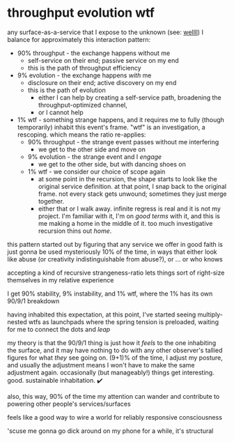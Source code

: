 # throughput evolution wtf

any surface-as-a-service that I expose to the unknown (see: [wellll](wellll.md)) I balance for approximately this interaction pattern:

* 90% throughput - the exchange happens without me
  * self-service on their end; passive service on my end
  * this is the path of throughput efficiency
* 9% evolution - the exchange happens _with_ me
  * disclosure on their end; active discovery on my end
  * this is the path of evolution
    * either I can help by creating a self-service path, broadening the throughput-optimized channel,
    * or I cannot help
* 1% wtf - something strange happens, and it requires me to fully (though temporarily) inhabit this event's frame. "wtf" is an investigation, a rescoping. which means the ratio re-applies:
  * 90% throughput - the strange event passes without me interfering
    * we get to the other side and move on
  * 9% evolution - the strange event and I _engage_
    * we get to the other side, but with dancing shoes on
  * 1% wtf - we consider our choice of scope again
    * at some point in the recursion, the shape starts to look like the original service definition. at that point, I snap back to the original frame. not every stack gets unwound; sometimes they just merge together.
    * either that or I walk away. infinite regress is real and it is not my project. I'm familiar with it, I'm on _good terms_ with it, and this is me making a home in the middle of it. too much investigative recursion thins out _home_.

this pattern started out by figuring that any service we offer in good faith is just gonna be used mysteriously 10% of the time, in ways that either look like abuse (or creativity indistinguishable from abuse?), or ... or who knows

accepting a kind of recursive strangeness-ratio lets things sort of right-size themselves in my relative experience

I get 90% stability, 9% instability, and 1% wtf, where the 1% has its own 90/9/1 breakdown

having inhabited this expectation, at this point, I've started seeing multiply-nested wtfs as launchpads where the spring tension is preloaded, waiting for me to connect the dots and _leap_

my theory is that the 90/9/1 thing is just how it _feels_ to the one inhabiting the surface, and it may have nothing to do with any other observer's tallied figures for what _they_ see going on. (9+1)% of the time, I adjust my posture, and usually the adjustment means I won't have to make the same adjustment again. occasionally (but manageably!) things get interesting. good. sustainable inhabitation. ✔️

also, this way, 90% of the time my attention can wander and contribute to powering other people's services/surfaces

feels like a good way to wire a world for reliably responsive consciousness

'scuse me gonna go dick around on my phone for a while, it's structural
